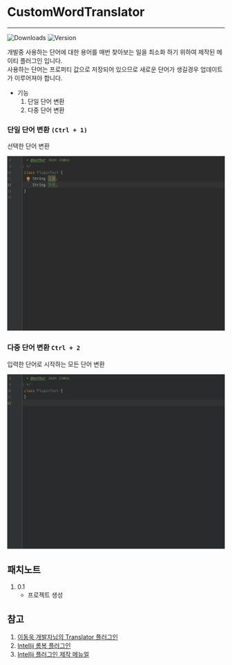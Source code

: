 # CustomWordTranslator
- - -

![Downloads](https://img.shields.io/jetbrains/plugin/d/17105:pluginId)
![Version](https://img.shields.io/jetbrains/plugin/v/17105:pluginId)


개발중 사용하는 단어에 대한 용어를 매번 찾아보는 일을 최소화 하기 위하여 제작된 메이티 플러그인 입니다.   
사용하는 단어는 프로퍼티 값으로 저장되어 있으므로 새로운 단어가 생길경우 업데이트가 이루어져야 합니다.
- 기능
   1. 단일 단어 변환
   2. 다중 단어 변환

### 단일 단어 변환 ```(Ctrl + 1)```
선택한 단어 변환

![translator_plugin_ctrl_1](src/main/resources/readme-img/translator_plugin_ctrl_1.gif)

### 다중 단어 변환 ```Ctrl + 2```
입력한 단어로 시작하는 모든 단어 변환

![translator_plugin_ctrl_2](src/main/resources/readme-img/translator_plugin_ctrl_2.gif)

## 패치노트

1. 0.1
   - 프로젝트 생성

## 참고

1. [이동욱 개발자님의 Translator 플러그인](https://github.com/jojoldu/translator)
2. [Intellij 롬복 플러그인](https://github.com/mplushnikov/lombok-intellij-plugin)
3. [Intellij 플러그인 제작 메뉴얼](https://plugins.jetbrains.com/docs/intellij/basics.html)